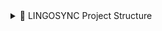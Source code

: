 <details> <summary>📁 LINGOSYNC Project Structure</summary><details> <summary>📂 Backend</summary>
<details> <summary>📂 app</summary>
<details> <summary>📂 core</summary> - `translation.py` </details>
<details> <summary>📂 routes</summary> - `__init__.py` - `documents.py` - `image.py` - `speech.py` - `translate.py` </details>
<details> <summary>📂 utils</summary> - `__init__.py` - `lang_utils.py` - `langs.json` </details>
</details>
📂 ch_ppocr_mobile_v2.0_cls

📂 en_PP-OCRv3_det

📂 multi_PP-OCRv3_rec

📂 uploads

main.py

.gitignore

.gitpod.yml

README.md

</details><details> <summary>📂 Frontend</summary>
📂 node_modules

<details> <summary>📂 src</summary>
<details> <summary>📂 components</summary> - `ActionPanel.js` - `DocumentUploader.js` - `FeaturesContainer.js` - `Header.js` - `ImageTranslator.js` - `LanguageContainer.js` - `RecentTranslations.js` - `SpeechTranslator.js` - `TranslationContainer.js` </details>
<details> <summary>📂 styles</summary> - `App.css` - `DocumentUploader.css` - `Header.css` - `ImageTranslator.css` - `SpeechTranslator.css` - `index.css` </details>
</details>
api.js

App.js

App.test.js

index.js

reportWebVitals.js

setupTests.js

package.json

package-lock.json

README.md

</details><details> <summary>📄 filestruct.txt</summary> This file contains the plain text version of this structure. </details> </details>